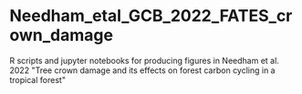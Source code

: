 # Needham_etal_GCB_2022_FATES_crown_damage
R scripts and jupyter notebooks for producing figures in Needham et al. 2022 "Tree crown damage and its effects on forest carbon cycling in a tropical forest"
